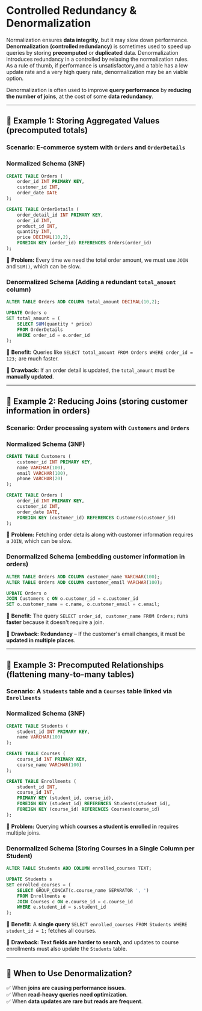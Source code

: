 # **Controlled Redundancy & Denormalization**
Normalization ensures **data integrity**, but it may slow down performance. 
**Denormalization** **(controlled redundancy)** is sometimes used to speed up queries by storing **precomputed** or **duplicated** data. Denormalization introduces redundancy in a controlled by relaxing the normalization rules. As a rule of thumb, if performance is unsatisfactory,and a table has a low update rate and a very high query rate, denormalization may be an viable option.

Denormalization is often used to improve **query performance** by **reducing the number of joins**, at the cost of some **data redundancy**.

---

## **📌 Example 1: Storing Aggregated Values (precomputed totals)**
### **Scenario:** E-commerce system with `Orders` and `OrderDetails`
### **Normalized Schema (3NF)**
```sql
CREATE TABLE Orders (
    order_id INT PRIMARY KEY,
    customer_id INT,
    order_date DATE
);

CREATE TABLE OrderDetails (
    order_detail_id INT PRIMARY KEY,
    order_id INT,
    product_id INT,
    quantity INT,
    price DECIMAL(10,2),
    FOREIGN KEY (order_id) REFERENCES Orders(order_id)
);
```
📌 **Problem:** Every time we need the total order amount, we must use `JOIN` and `SUM()`, which can be slow.

### **Denormalized Schema (Adding a redundant `total_amount` column)**
```sql
ALTER TABLE Orders ADD COLUMN total_amount DECIMAL(10,2);

UPDATE Orders o
SET total_amount = (
    SELECT SUM(quantity * price) 
    FROM OrderDetails 
    WHERE order_id = o.order_id
);
```
📌 **Benefit:** Queries like `SELECT total_amount FROM Orders WHERE order_id = 123;` are much faster.

📌 **Drawback:** If an order detail is updated, the `total_amount` must be **manually updated**.

---

## **📌 Example 2: Reducing Joins (storing customer information in orders)**
### **Scenario:** Order processing system with `Customers` and `Orders`
### **Normalized Schema (3NF)**
```sql
CREATE TABLE Customers (
    customer_id INT PRIMARY KEY,
    name VARCHAR(100),
    email VARCHAR(100),
    phone VARCHAR(20)
);

CREATE TABLE Orders (
    order_id INT PRIMARY KEY,
    customer_id INT,
    order_date DATE,
    FOREIGN KEY (customer_id) REFERENCES Customers(customer_id)
);
```
📌 **Problem:** Fetching order details along with customer information requires a `JOIN`, which can be slow.

### **Denormalized Schema (embedding customer information in orders)**
```sql
ALTER TABLE Orders ADD COLUMN customer_name VARCHAR(100);
ALTER TABLE Orders ADD COLUMN customer_email VARCHAR(100);

UPDATE Orders o
JOIN Customers c ON o.customer_id = c.customer_id
SET o.customer_name = c.name, o.customer_email = c.email;
```
📌 **Benefit:** The query `SELECT order_id, customer_name FROM Orders;` runs **faster** because it doesn't require a join.

📌 **Drawback:** **Redundancy** – If the customer's email changes, it must be **updated in multiple places**.

---

## **📌 Example 3: Precomputed Relationships (flattening many-to-many tables)**
### **Scenario:** A `Students` table and a `Courses` table linked via `Enrollments`
### **Normalized Schema (3NF)**
```sql
CREATE TABLE Students (
    student_id INT PRIMARY KEY,
    name VARCHAR(100)
);

CREATE TABLE Courses (
    course_id INT PRIMARY KEY,
    course_name VARCHAR(100)
);

CREATE TABLE Enrollments (
    student_id INT,
    course_id INT,
    PRIMARY KEY (student_id, course_id),
    FOREIGN KEY (student_id) REFERENCES Students(student_id),
    FOREIGN KEY (course_id) REFERENCES Courses(course_id)
);
```
📌 **Problem:** Querying **which courses a student is enrolled in** requires multiple joins.

### **Denormalized Schema (Storing Courses in a Single Column per Student)**
```sql
ALTER TABLE Students ADD COLUMN enrolled_courses TEXT;

UPDATE Students s
SET enrolled_courses = (
    SELECT GROUP_CONCAT(c.course_name SEPARATOR ', ')
    FROM Enrollments e
    JOIN Courses c ON e.course_id = c.course_id
    WHERE e.student_id = s.student_id
);
```
📌 **Benefit:** A **single query** `SELECT enrolled_courses FROM Students WHERE student_id = 1;` fetches all courses.

📌 **Drawback:** **Text fields are harder to search**, and updates to course enrollments must also update the `Students` table.

---

## **🔹 When to Use Denormalization?**
✅ When **joins are causing performance issues**.  
✅ When **read-heavy queries need optimization**.  
✅ When **data updates are rare but reads are frequent**.  
